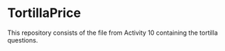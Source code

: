 # TortillaPrice

This repository consists of the file from Activity 10 containing the tortilla questions. 
